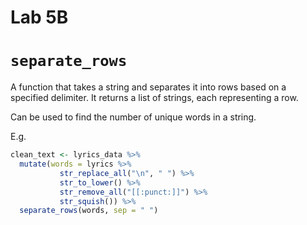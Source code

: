 # Lab 5B

# `separate_rows`

A function that takes a string and separates it into rows based on a specified delimiter. It returns a list of strings, each representing a row.

Can be used to find the number of unique words in a string.

E.g.

```R
clean_text <- lyrics_data %>%
  mutate(words = lyrics %>%
           str_replace_all("\n", " ") %>%
           str_to_lower() %>%
           str_remove_all("[[:punct:]]") %>%
           str_squish()) %>%
  separate_rows(words, sep = " ")
```
